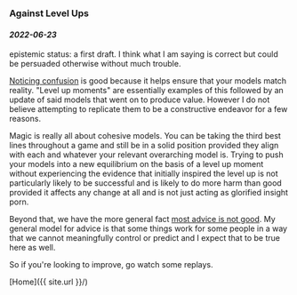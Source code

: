 ### Against Level Ups

#### _2022-06-23_

epistemic status: a first draft. I think what I am saying is correct but could be persuaded otherwise without much trouble.

[Noticing confusion](https://www.lesswrong.com/s/zpCiuR4T343j9WkcK) is good because it helps ensure that your models match reality. "Level up moments" are essentially examples of this followed by an update of said models that went on to produce value. However I do not believe attempting to replicate them to be a constructive endeavor for a few reasons.

Magic is really all about cohesive models. You can be taking the third best lines throughout a game and still be in a solid position provided they align with each and whatever your relevant overarching model is. Trying to push your models into a new equilibrium on the basis of a level up moment without experiencing the evidence that initially inspired the level up is not particularly likely to be successful and is likely to do more harm than good provided it affects any change at all and is not just acting as glorified insight porn.

Beyond that, we have the more general fact [most advice is not good](https://www.lesswrong.com/s/zpCiuR4T343j9WkcK). My general model for advice is that some things work for some people in a way that we cannot meaningfully control or predict and I expect that to be true here as well.

So if you're looking to improve, go watch some replays.

[Home]({{ site.url }}/)